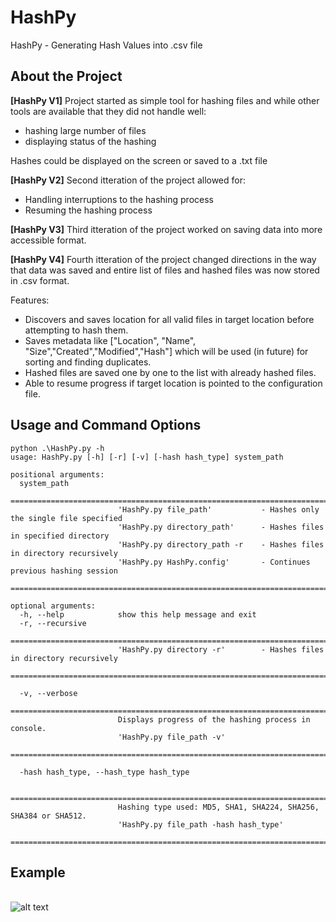 # HashPy
HashPy - Generating Hash Values into .csv file

## About the Project
**[HashPy V1]** Project started as simple tool for hashing files and while other tools are available that they did not handle well:
- hashing large number of files
- displaying status of the hashing

Hashes could be displayed on the screen or saved to a .txt file

**[HashPy V2]** Second itteration of the project allowed for:
- Handling interruptions to the hashing process
- Resuming the hashing process

**[HashPy V3]** Third itteration of the project worked on saving data into more accessible format.

**[HashPy V4]** Fourth itteration of the project changed directions in the way that data was saved and entire list of files and hashed files was now stored in .csv format.

Features:
- Discovers and saves location for all valid files in target location before attempting to hash them.
- Saves metadata like ["Location", "Name", "Size","Created","Modified","Hash"] which will be used (in future) for sorting and finding duplicates.
- Hashed files are saved one by one to the list with already hashed files.
- Able to resume progress if target location is pointed to the configuration file.

## Usage and Command Options
```
python .\HashPy.py -h
usage: HashPy.py [-h] [-r] [-v] [-hash hash_type] system_path

positional arguments:
  system_path
                        ===============================================================================
                        'HashPy.py file_path'           - Hashes only the single file specified
                        'HashPy.py directory_path'      - Hashes files in specified directory
                        'HashPy.py directory_path -r    - Hashes files in directory recursively
                        'HashPy.py HashPy.config'       - Continues previous hashing session
                        ===============================================================================

optional arguments:
  -h, --help            show this help message and exit
  -r, --recursive
                        ===============================================================================
                        'HashPy.py directory -r'        - Hashes files in directory recursively
                        ===============================================================================

  -v, --verbose
                        ===============================================================================
                        Displays progress of the hashing process in console.
                        'HashPy.py file_path -v'
                        ===============================================================================

  -hash hash_type, --hash_type hash_type

                        ===============================================================================
                        Hashing type used: MD5, SHA1, SHA224, SHA256, SHA384 or SHA512.
                        'HashPy.py file_path -hash hash_type'
                        ===============================================================================
```
## Example
<br />![alt text](https://i.imgur.com/ygM8MXl.png)<br />
